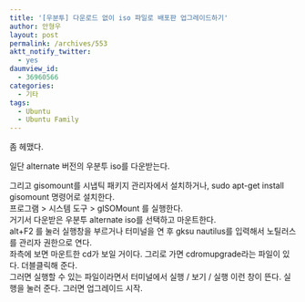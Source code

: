 ```yaml
---
title: '[우분투] 다운로드 없이 iso 파일로 배포판 업그레이드하기'
author: 안형우
layout: post
permalink: /archives/553
aktt_notify_twitter:
  - yes
daumview_id:
  - 36960566
categories:
  - 기타
tags:
  - Ubuntu
  - Ubuntu Family
---
```

좀 헤맸다. <div>
  일단 alternate 버전의 우분투 iso를 다운받는다.
</div>

<div>
  그리고 gisomount를 시냅틱 패키지 관리자에서 설치하거나, sudo apt-get install gisomount 명령어로 설치한다.
</div>

<div>
  프로그램 > 시스템 도구 > gISOMount 를 실행한다.
</div>

<div>
  거기서 다운받은 우분투 alternate iso를 선택하고 마운트한다.
</div>

<div>
  alt+F2 를 눌러 실행창을 부르거나 터미널을 연 후 gksu nautilus를 입력해서 노틸러스를 관리자 권한으로 연다.
</div>

<div>
  좌측에 보면 마운트한 cd가 보일 거이다. 그리로 가면 cdromupgrade라는 파일이 있다. 더블클릭해 준다.
</div>

<div>
  그러면 실행할 수 있는 파일이라면서 터미널에서 실행 / 보기 / 실행 이런 창이 뜬다. 실행을 눌러 준다. 그러면 업그레이드 시작.
</div>